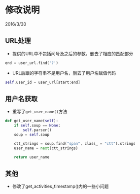 # 修改说明

2016/3/30
## URL处理

- 提供的URL中不包括问号及之后的参数，删去了相应的匹配部分
```python
end = user_url.find('?')
```

- URL后跟的字符串不是用户名，删去了用户名赋值代码
```python
self.user_id = user_url[start:end]
```

## 用户名获取

- 重写了``get_user_name()``方法
```python
def get_user_name(self):
    if self.soup == None:
        self.parser()
    soup = self.soup

    ctt_strings = soup.find("span", class_ = "ctt").strings
    user_name = next(ctt_strings)

    return user_name
```

## 其他

- 修改了get_activities_timestamp()内的一些小问题
